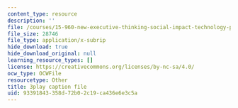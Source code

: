 ```yaml
---
content_type: resource
description: ''
file: /courses/15-960-new-executive-thinking-social-impact-technology-projects-fall-2017-spring-2018/93391843358d72b02c19ca436e6e3c5a_HaySEpWEsdU.srt
file_size: 28746
file_type: application/x-subrip
hide_download: true
hide_download_original: null
learning_resource_types: []
license: https://creativecommons.org/licenses/by-nc-sa/4.0/
ocw_type: OCWFile
resourcetype: Other
title: 3play caption file
uid: 93391843-358d-72b0-2c19-ca436e6e3c5a
---
```

